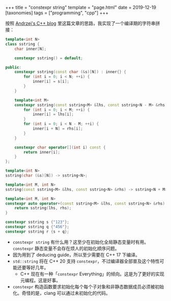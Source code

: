 +++
title = "constexpr string"
template = "page.html"
date = 2019-12-19
[taxonomies]
tags = ["programming", "cpp"]
+++

按照 [Andrzej's C++ blog] 里这篇文章的思路，我实现了一个编译期的字符串拼接：

```c++
template<int N>
class sstring {
    char inner[N];

    constexpr sstring() = default;

public:
    constexpr sstring(const char (&s)[N]) : inner{} {
        for (int i = 0; i < N; ++i) {
            inner[i] = s[i];
        }
    }

    template<int M>
    constexpr sstring(const sstring<M> &lhs, const sstring<N - M> &rhs) : inner{} {
        for (int i = 0; i < M; ++i) {
            inner[i] = lhs[i];
        }
        for (int i = 0; i < N - M; ++i) {
            inner[i + N] = rhs[i];
        }
    }

    constexpr char operator[](int i) const {
        return inner[i];
    }
};

template<int N>
sstring(char (&s)[N]) -> sstring<N>;

template<int M, int N>
sstring(const sstring<M> &lhs, const sstring<N> &rhs) -> sstring<N + M>;

template<int M, int N>
constexpr auto operator+(const sstring<M> &lhs, const sstring<N> &rhs) {
    return sstring(lhs, rhs);
}

constexpr sstring s {"123"};
constexpr sstring q {"456"};
constexpr sstring r {s + q};
```

- `constexpr string` 有什么用？这至少在初始化全局静态变量时有用。`constexpr` 静态变量不会存在烦人的初始化顺序问题。
- 因为用到了 deducing guide，所以至少需要在 C++ 17 下编译。
- `std::string` 将在 C++ 20 支持 `constexpr`，不过编译器全部普及这个特性可能还要等好几年。
    - C++ 现在有一种「`constexpr` Everything」的倾向。这是为了更好的实现元编程。这是好事。
- `constexpr` 构造函数要求初始化每个每个子对象和非静态数据成员必须被初始化。奇怪的是，clang 可以通过未初始化的代码。

[Andrzej's C++ blog]: https://akrzemi1.wordpress.com/2017/06/28/compile-time-string-concatenation/

